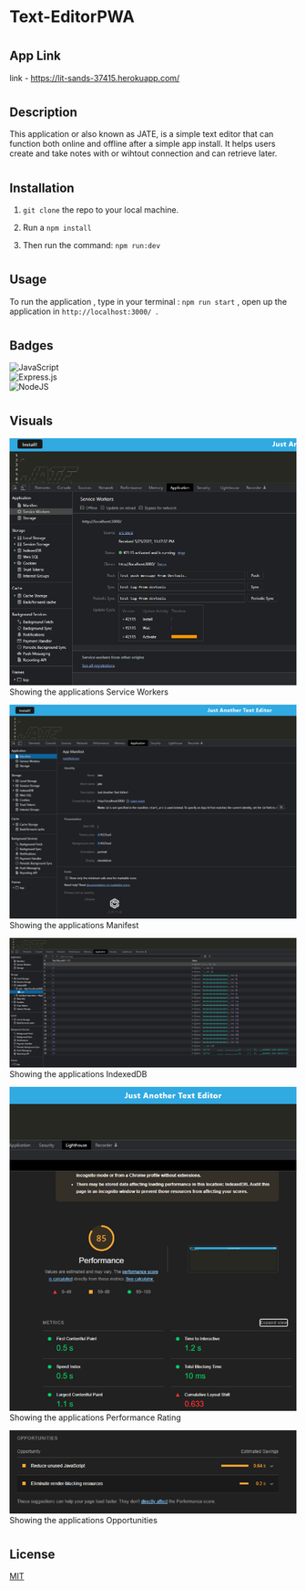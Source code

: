 # Text-EditorPWA
#
## App Link
link -  https://lit-sands-37415.herokuapp.com/
#
## Description
 This application or also known as JATE, is a simple text editor that can function both online and offline after a simple app install. It helps users create and take notes with or wihtout connection and can retrieve later.
#
## Installation
1. `git clone` the repo to your local machine.

2. Run a `npm install`

3. Then run the command: `npm run:dev`
#
## Usage
To run the application , type in your terminal : `npm run start` ,
open up the application in `http://localhost:3000/ `.
#
## Badges
![JavaScript](https://img.shields.io/badge/javascript-%23323330.svg?style=for-the-badge&logo=javascript&logoColor=%23F7DF1E)   
![Express.js](https://img.shields.io/badge/express.js-%23404d59.svg?style=for-the-badge&logo=express&logoColor=%2361DAFB)                                                                                
![NodeJS](https://img.shields.io/badge/node.js-6DA55F?style=for-the-badge&logo=node.js&logoColor=white)
#
## Visuals
![contact](./img/servicework.png)
Showing the applications Service Workers

![contact](./img/manifest.png)
Showing the applications Manifest

![contact](./img/indexeddb.png)
Showing the applications IndexedDB

![contact](./img/performance1.png)
Showing the applications Performance Rating

![contact](./img/Screenshot%20(73).png)
Showing the applications Opportunities
#
## License
[MIT](./license.md)
